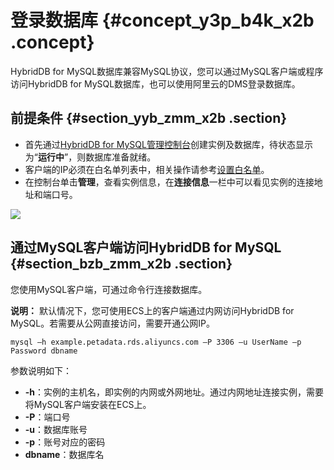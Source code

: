 # 登录数据库 {#concept_y3p_b4k_x2b .concept}

HybridDB for MySQL数据库兼容MySQL协议，您可以通过MySQL客户端或程序访问HybridDB for MySQL数据库，也可以使用阿里云的DMS登录数据库。

## 前提条件 {#section_yyb_zmm_x2b .section}

-   首先通过[HybridDB for MySQL管理控制台](https://petadata.console.aliyun.com/)创建实例及数据库，待状态显示为“**运行中**”，则数据库准备就绪。
-   客户端的IP必须在白名单列表中，相关操作请参考[设置白名单](intl.zh-CN/用户指南/管理实例/设置白名单.md#)。
-   在控制台单击**管理**，查看实例信息，在**连接信息**一栏中可以看见实例的连接地址和端口号。

![](http://static-aliyun-doc.oss-cn-hangzhou.aliyuncs.com/assets/img/18500/154296215511357_zh-CN.png)

## 通过MySQL客户端访问HybridDB for MySQL {#section_bzb_zmm_x2b .section}

您使用MySQL客户端，可通过命令行连接数据库。

**说明：** 默认情况下，您可使用ECS上的客户端通过内网访问HybridDB for MySQL。若需要从公网直接访问，需要开通公网IP。

```
mysql –h example.petadata.rds.aliyuncs.com –P 3306 –u UserName –p Password dbname
```

参数说明如下：

-   **-h**：实例的主机名，即实例的内网或外网地址。通过内网地址连接实例，需要将MySQL客户端安装在ECS上。
-   **-P**：端口号
-   **-u**：数据库账号
-   **-p**：账号对应的密码
-   **dbname**：数据库名

